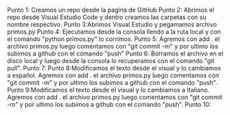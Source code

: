 Punto 1: Creamos un repo desde la pagina de GitHub
Punto 2: Abrimos el repo desde Visual Estudio Code y dentro creamos las carpetas con su nombre respectivo.
Punto 3:Abrimos Visual Estudio y pegamamos archivo primos.py
Punto 4: Ejecutamos desde la consola llendo a la ruta local y con el comando "python primos.py" lo corrimos.
Punto 5: Agremos con add . el archivo primos.py luego comentamos con "git commit -m" y por ultimo los subimos a github con el comando "push"
Punto 6: Borramos el archivo en el disco local y luego desde la consola lo recuperamos con el comando "git pull".
Punto 7: 
Punto 8:Modificamos el texto desde el visual y lo cambiamos a español.
Agremos con add . el archivo primos.py luego comentamos con "git commit -m" y por ultimo los subimos a github con el comando "push".
Punto 9:Modificamos el texto desde el visual y lo cambiamos a Italiano.
Agremos con add . el archivo primos.py luego comentamos con "git commit -m" y por ultimo los subimos a github con el comando "push".
Punto 10: